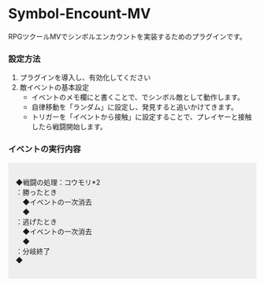 # Symbol-Encount-MV
<p>RPGツクールMVでシンボルエンカウントを実装するためのプラグインです。</p>

<h3>設定方法</h3>
<ol>
<li>プラグインを導入し、有効化してください</li>
<li>敵イベントの基本設定
<ul>
<li>イベントのメモ欄に<SymbolEnemy>と書くことで、でシンボル敵として動作します。</li>
<li>自律移動を「ランダム」に設定し、発見すると追いかけてきます。</li>
<li>トリガーを「イベントから接触」に設定することで、プレイヤーと接触したら戦闘開始します。</li>
</ul>
</li>
</ol>

<h3>イベントの実行内容</h3>
<div style="padding:15px;background:#eee;">
<p>◆戦闘の処理：コウモリ*2<br>：勝ったとき<br>　◆イベントの一次消去<br>　◆<br>：逃げたとき<br>　◆イベントの一次消去<br>　◆<br>：分岐終了<br>◆</p>
</div>
